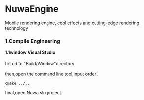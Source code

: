 # NuwaEngine
Mobile rendering engine, cool effects and cutting-edge rendering technology

### 1.Compile Engineering

#### 1.1window Visual Studio

firt cd to "Build/Window"directory

then,open the command line tool,input order：

```
cmake ../..
```

final,open Nuwa.sln project